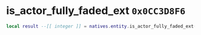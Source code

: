 # is_actor_fully_faded_ext `0x0CC3D8F6`

```lua
local result --[[ integer ]] = natives.entity.is_actor_fully_faded_ext(_unk0 --[[ integer ]], _unk1 --[[ integer ]])
```